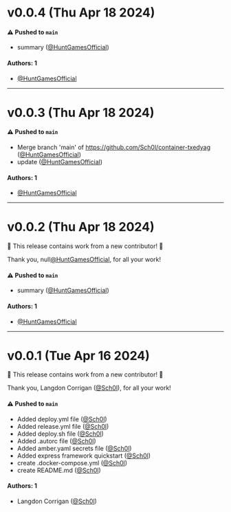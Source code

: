 # v0.0.4 (Thu Apr 18 2024)

#### ⚠️ Pushed to `main`

- summary ([@HuntGamesOfficial](https://github.com/HuntGamesOfficial))

#### Authors: 1

- [@HuntGamesOfficial](https://github.com/HuntGamesOfficial)

---

# v0.0.3 (Thu Apr 18 2024)

#### ⚠️ Pushed to `main`

- Merge branch 'main' of https://github.com/Sch0l/container-txedyag ([@HuntGamesOfficial](https://github.com/HuntGamesOfficial))
- update ([@HuntGamesOfficial](https://github.com/HuntGamesOfficial))

#### Authors: 1

- [@HuntGamesOfficial](https://github.com/HuntGamesOfficial)

---

# v0.0.2 (Thu Apr 18 2024)

:tada: This release contains work from a new contributor! :tada:

Thank you, null[@HuntGamesOfficial](https://github.com/HuntGamesOfficial), for all your work!

#### ⚠️ Pushed to `main`

- summary ([@HuntGamesOfficial](https://github.com/HuntGamesOfficial))

#### Authors: 1

- [@HuntGamesOfficial](https://github.com/HuntGamesOfficial)

---

# v0.0.1 (Tue Apr 16 2024)

:tada: This release contains work from a new contributor! :tada:

Thank you, Langdon Corrigan ([@Sch0l](https://github.com/Sch0l)), for all your work!

#### ⚠️ Pushed to `main`

- Added deploy.yml file ([@Sch0l](https://github.com/Sch0l))
- Added release.yml file ([@Sch0l](https://github.com/Sch0l))
- Added deploy.sh file ([@Sch0l](https://github.com/Sch0l))
- Added .autorc file ([@Sch0l](https://github.com/Sch0l))
- Added amber.yaml secrets file ([@Sch0l](https://github.com/Sch0l))
- Added express framework quickstart ([@Sch0l](https://github.com/Sch0l))
- create .docker-compose.yml ([@Sch0l](https://github.com/Sch0l))
- create README.md ([@Sch0l](https://github.com/Sch0l))

#### Authors: 1

- Langdon Corrigan ([@Sch0l](https://github.com/Sch0l))
